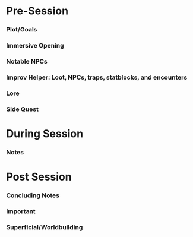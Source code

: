 # Pre-Session  
### Plot/Goals  


### Immersive Opening


### Notable NPCs


### Improv Helper: Loot, NPCs, traps, statblocks, and encounters


### Lore


### Side Quest



# During Session  
### Notes  



# Post Session  
### Concluding Notes  

 
### Important  


### Superficial/Worldbuilding

